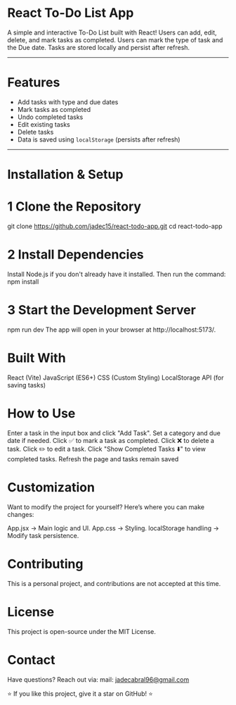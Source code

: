 # React To-Do List App

A simple and interactive To-Do List built with React! 
Users can add, edit, delete, and mark tasks as completed. Users can mark the type of task and the Due date. Tasks are stored locally and persist after refresh.

---

# Features
- Add tasks with type and due dates
- Mark tasks as completed
- Undo completed tasks
- Edit existing tasks
- Delete tasks
- Data is saved using `localStorage` (persists after refresh)

---

# Installation & Setup

# 1️ Clone the Repository
git clone https://github.com/jadec15/react-todo-app.git
cd react-todo-app

# 2️ Install Dependencies
Install Node.js if you don't already have it installed. Then run the command:
npm install

# 3️ Start the Development Server
npm run dev
The app will open in your browser at http://localhost:5173/.

# Built With
React (Vite)
JavaScript (ES6+)
CSS (Custom Styling)
LocalStorage API (for saving tasks)

# How to Use
Enter a task in the input box and click "Add Task".
Set a category and due date if needed.
Click ✅ to mark a task as completed.
Click ❌ to delete a task.
Click ✏️ to edit a task.
Click "Show Completed Tasks ⬇️" to view completed tasks.
Refresh the page and tasks remain saved

# Customization
Want to modify the project for yourself? Here’s where you can make changes:

App.jsx → Main logic and UI.
App.css → Styling.
localStorage handling → Modify task persistence.

# Contributing
This is a personal project, and contributions are not accepted at this time.

# License
This project is open-source under the MIT License.

# Contact
Have questions? Reach out via: mail: jadecabral96@gmail.com

⭐ If you like this project, give it a star on GitHub! ⭐